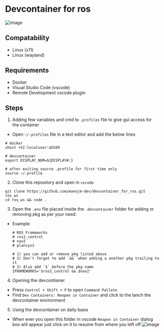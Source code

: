# Devcontainer for ros

![image](https://github.com/user-attachments/assets/0921eae7-377c-4dc1-bf0b-44b199e1c078)


## Compatability

- Linux (x11)
- Linux (wayland)

## Requirements

- Docker 
- Visual Studio Code (vscode)
- Remote Development vscode plugin

## Steps

1) Adding few variables and cmd to `.profiles` file to give gui access for the container
- Open `~/.profiles` file in a text editor and add the below lines
```
# docker
xhost +SI:localuser:$USER

# devcontainer
export DISPLAY_NUM=${DISPLAY#:}

# after exiting source .profile for first time only
source ~/.profile
```

2) Clone this repository and open in `vscode`
```
git clone https://github.com/manojm-dev/devcontainer_for_ros.git ros_ws
cd ros_ws && code .
```
3) Open the `.env` file placed inside the `.devcontainer` folder for adding or removing pkg as per your need.
- Example
  ```
  # ROS Frameworks
  # ros2_control
  # nav2
  # plansys2
  
  # 1) you can add or remove pkg listed above 
  # 2) Don't forget to add `&&` when adding a another pkg trailing to it
  # 3) Also add `$` before the pkg name 
  IFRAMEWORKS='$ros2_control && $nav2'
  ```
4) Opening the devcontianer
- Press `Control + Shift + P` to open `Command Pallete`
- Find `Dev Containers: Reopen in Container` and click to the lanch the devcontainer environment

5) Using the devcontainer on daily basis
- When ever you open this folder in vscode `Reopen in Container` dialog box will appear just click on it to resume from where you left off
![image](https://github.com/user-attachments/assets/56d16332-74da-4542-9209-ef45ccbd4a72)


